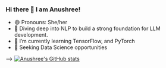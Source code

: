 ### Hi there 👋 I am Anushree!


- 😄 Pronouns: She/her
- 🔭 Diving deep into NLP to build a strong foundation for LLM development.
- 🌱 I’m currently learning TensorFlow, and PyTorch
- 👯 Seeking Data Science opportunities


-->
[![Anushree's GitHub stats](https://github-readme-stats.vercel.app/api?username=abembmyum&show_icons=true&theme=tokyonight)](https://github.com/anuraghazra/github-readme-stats)
